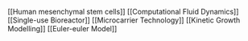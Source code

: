 [[Human mesenchymal stem cells]]
[[Computational Fluid Dynamics]]
[[Single-use Bioreactor]]
[[Microcarrier Technology]]
[[Kinetic Growth Modelling]]
[[Euler-euler Model]]
